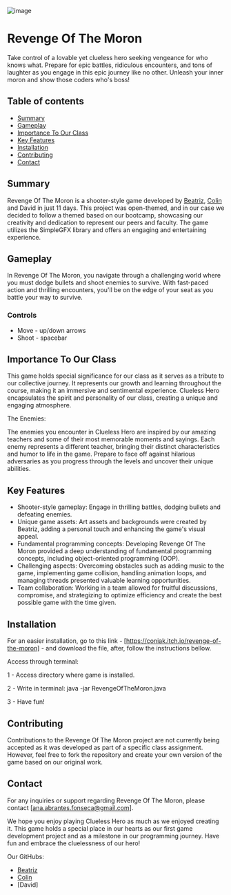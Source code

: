 ![image](https://github.com/imbibs/revenge-of-the-moron/assets/119486067/01b46ad8-90c1-4e11-8edb-09bc04e00abe)

# Revenge Of The Moron
Take control of a lovable yet clueless hero seeking vengeance for who knows what. Prepare for epic battles, ridiculous encounters, and tons of laughter as you engage in this epic journey like no other. Unleash your inner moron and show those coders who's boss!

## Table of contents
* [Summary](#summary)
* [Gameplay](#gameplay)
* [Importance To Our Class](#importancetoourclass)
* [Key Features](#keyfeatures)
* [Installation](#installation)
* [Contributing](#contributing)
* [Contact](#contact)


## Summary

Revenge Of The Moron is a shooter-style game developed by [Beatriz](https://github.com/imbibs), [Colin](https://github.com/TheConiak) and David in just 11 days. This project was open-themed, and in our case we decided to follow a themed based on our bootcamp, showcasing our creativity and dedication to represent our peers and faculty. The game utilizes the SimpleGFX library and offers an engaging and entertaining experience.

## Gameplay

In Revenge Of The Moron, you navigate through a challenging world where you must dodge bullets and shoot enemies to survive. With fast-paced action and thrilling encounters, you'll be on the edge of your seat as you battle your way to survive.

### Controls
- Move - up/down arrows
- Shoot - spacebar

## Importance To Our Class <a name="importancetoourclass"></a>

This game holds special significance for our class as it serves as a tribute to our collective journey. It represents our growth and learning throughout the course, making it an immersive and sentimental experience. Clueless Hero encapsulates the spirit and personality of our class, creating a unique and engaging atmosphere.

The Enemies:

The enemies you encounter in Clueless Hero are inspired by our amazing teachers and some of their most memorable moments and sayings. Each enemy represents a different teacher, bringing their distinct characteristics and humor to life in the game. Prepare to face off against hilarious adversaries as you progress through the levels and uncover their unique abilities.

## Key Features <a name="keyfeatures"></a>

- Shooter-style gameplay: Engage in thrilling battles, dodging bullets and defeating enemies.
- Unique game assets: Art assets and backgrounds were created by Beatriz, adding a personal touch and enhancing the game's visual appeal.
- Fundamental programming concepts: Developing Revenge Of The Moron provided a deep understanding of fundamental programming concepts, including object-oriented programming (OOP).
- Challenging aspects: Overcoming obstacles such as adding music to the game, implementing game collision, handling animation loops, and managing threads presented valuable learning opportunities.
- Team collaboration: Working in a team allowed for fruitful discussions, compromise, and strategizing to optimize efficiency and create the best possible game with the time given.

## Installation

For an easier installation, go to this link - [https://coniak.itch.io/revenge-of-the-moron] - and download the file, after, follow the instructions bellow.

Access through terminal:

1 - Access directory where game is installed.

2 - Write in terminal: java -jar RevengeOfTheMoron.java

3 - Have fun!

## Contributing

Contributions to the Revenge Of The Moron project are not currently being accepted as it was developed as part of a specific class assignment. However, feel free to fork the repository and create your own version of the game based on our original work.

## Contact

For any inquiries or support regarding Revenge Of The Moron, please contact [ana.abrantes.fonseca@gmail.com].

We hope you enjoy playing Clueless Hero as much as we enjoyed creating it. This game holds a special place in our hearts as our first game development project and as a milestone in our programming journey. Have fun and embrace the cluelessness of our hero!

Our GitHubs:
- [Beatriz](https://github.com/imbibs)
- [Colin](https://github.com/TheConiak)
- [David] 

